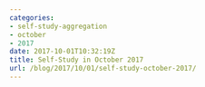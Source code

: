 ```yaml
---
categories:
- self-study-aggregation
- october
- 2017
date: 2017-10-01T10:32:19Z
title: Self-Study in October 2017
url: /blog/2017/10/01/self-study-october-2017/
---
```


